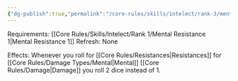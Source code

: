 ```yaml
---
{"dg-publish":true,"permalink":"/core-rules/skills/intelect/rank-3/mentally-hardened/"}
---
```


Requirements: [[Core Rules/Skills/Intelect/Rank 1/Mental Resistance 1\|Mental Resistance 1]]
Refresh: None

Effects:
Whenever you roll for [[Core Rules/Resistances\|Resistances]] for [[Core Rules/Damage Types/Mental\|Mental]] [[Core Rules/Damage\|Damage]] you roll 2 dice instead of 1.